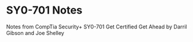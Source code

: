 # SY0-701 Notes

Notes from CompTia Security+ SY0-701 Get Certified Get Ahead by Darril Gibson and Joe Shelley
